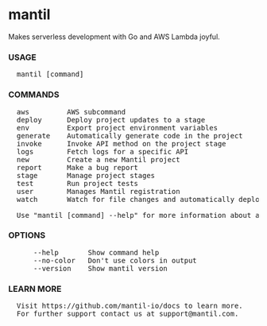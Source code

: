 
# mantil

Makes serverless development with Go and AWS Lambda joyful.

### USAGE
<pre>
  mantil [command]
</pre>
### COMMANDS
<pre>
  aws         AWS subcommand
  deploy      Deploy project updates to a stage
  env         Export project environment variables
  generate    Automatically generate code in the project
  invoke      Invoke API method on the project stage
  logs        Fetch logs for a specific API
  new         Create a new Mantil project
  report      Make a bug report
  stage       Manage project stages
  test        Run project tests
  user        Manages Mantil registration
  watch       Watch for file changes and automatically deploy them

  Use "mantil [command] --help" for more information about a command.
</pre>
### OPTIONS
<pre>
      --help       Show command help
      --no-color   Don't use colors in output
      --version    Show mantil version
</pre>
### LEARN MORE
<pre>
  Visit https://github.com/mantil-io/docs to learn more.
  For further support contact us at support@mantil.com.
</pre>
